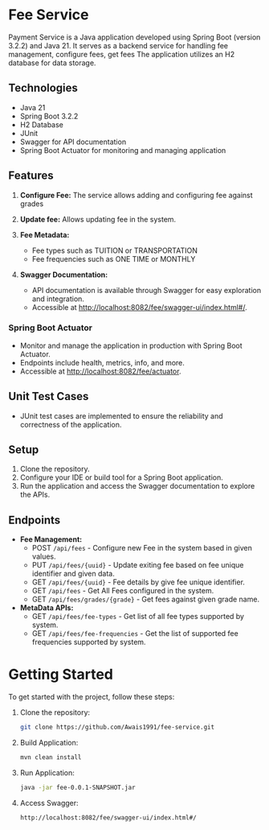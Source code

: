 # Fee Service

Payment Service is a Java application developed using Spring Boot (version 3.2.2) and Java 21. It serves as a backend service for handling fee management, configure fees, get fees The application utilizes an H2 database for data storage.

## Technologies

- Java 21
- Spring Boot 3.2.2
- H2 Database
- JUnit
- Swagger for API documentation
- Spring Boot Actuator for monitoring and managing application

## Features

1. **Configure Fee:** The service allows adding and configuring fee against grades

2. **Update fee:** Allows updating fee in the system.

3. **Fee Metadata:**
    - Fee types such as TUITION or TRANSPORTATION
    - Fee frequencies such as ONE TIME or MONTHLY

4. **Swagger Documentation:**
    - API documentation is available through Swagger for easy exploration and integration.
    - Accessible at [http://localhost:8082/fee/swagger-ui/index.html#/](http://localhost:8082/fee/swagger-ui/index.html#/).
### Spring Boot Actuator

- Monitor and manage the application in production with Spring Boot Actuator.
- Endpoints include health, metrics, info, and more.
- Accessible at [http://localhost:8082/fee/actuator](http://localhost:8082/fee/actuator).

## Unit Test Cases

- JUnit test cases are implemented to ensure the reliability and correctness of the application.

## Setup

1. Clone the repository.
2. Configure your IDE or build tool for a Spring Boot application.
3. Run the application and access the Swagger documentation to explore the APIs.


## Endpoints

- **Fee Management:**
    - POST `/api/fees` - Configure new Fee in the system based in given values.
    - PUT `/api/fees/{uuid}` - Update exiting fee based on fee unique identifier and given data.
    - GET `/api/fees/{uuid}` - Fee details by give fee unique identifier.
    - GET `/api/fees` - Get All Fees configured in the system.
    - GET `/api/fees/grades/{grade}` - Get fees against given grade name.
- **MetaData APIs:**
    - GET `/api/fees/fee-types` - Get list of all fee types supported by system.
    - GET `/api/fees/fee-frequencies` - Get the list of supported fee frequencies supported by system.
# Getting Started

To get started with the project, follow these steps:

1. Clone the repository:

   ```bash
   git clone https://github.com/Awais1991/fee-service.git

2. Build Application:

   ```bash
   mvn clean install

3. Run Application:

   ```bash
   java -jar fee-0.0.1-SNAPSHOT.jar

4. Access Swagger:

   ```bash
   http://localhost:8082/fee/swagger-ui/index.html#/